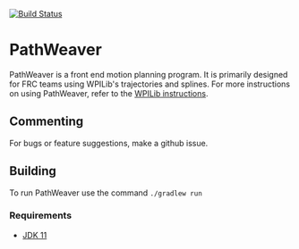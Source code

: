 [![Build Status](https://dev.azure.com/wpilib/DesktopTools/_apis/build/status/wpilibsuite.PathWeaver)](https://dev.azure.com/wpilib/DesktopTools/_build/latest?definitionId=10)
# PathWeaver

PathWeaver is a front end motion planning program. It is primarily designed for FRC teams using WPILib's trajectories and splines. For more instructions on using PathWeaver, refer to the [WPILib instructions](https://docs.wpilib.org/en/stable/docs/software/wpilib-tools/pathweaver/index.html).

## Commenting
For bugs or feature suggestions, make a github issue.

## Building

To run PathWeaver use the command `./gradlew run`


### Requirements
- [JDK 11](https://adoptopenjdk.net/)
